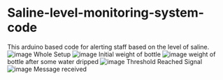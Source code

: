 # Saline-level-monitoring-system-code
This arduino based code for alerting staff based on the level of saline.
![image](https://user-images.githubusercontent.com/63143658/109984384-b80e2d00-7d29-11eb-9aff-a0eccf53a660.png)
Whole Setup
![image](https://user-images.githubusercontent.com/63143658/109984462-cf4d1a80-7d29-11eb-8d3e-a47e4213810b.png)
Initial weight of bottle
![image](https://user-images.githubusercontent.com/63143658/109984489-d542fb80-7d29-11eb-897d-df31cdaf8144.png)
weight of bottle after some water dripped
![image](https://user-images.githubusercontent.com/63143658/109984504-da07af80-7d29-11eb-81f5-b403aacdbaee.png)
Threshold Reached Signal
![image](https://user-images.githubusercontent.com/63143658/109984528-df64fa00-7d29-11eb-8888-cd7f1bb34ab1.png)
Message received
